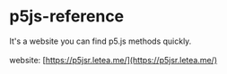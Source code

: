 # p5js-reference
It's a website you can find p5.js methods quickly.
<br />
<br />
website: [https://p5jsr.letea.me/](https://p5jsr.letea.me/)
